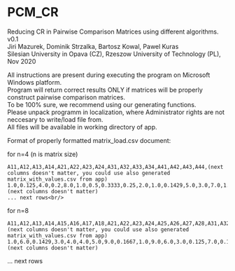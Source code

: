 # PCM_CR 

Reducing CR in Pairwise Comparison Matrices using different algorithms. v0.1<br/>
Jiri Mazurek, Dominik Strzalka, Bartosz Kowal, Pawel Kuras<br/>
Silesian University in Opava (CZ), Rzeszow University of Technology (PL), Nov 2020<br/>

All instructions are present during executing the program on Microsoft Windows platform.<br/>
Program will return correct results ONLY if matrices will be properly construct pairwise comparison matrices.<br/>
To be 100% sure, we recommend using our generating functions.<br/>
Please unpack programm in localization, where Administrator rights are not neccesary to write/load file from.<br/>
All files will be available in working directory of app.<br/>

Format of properly formatted matrix_load.csv document:<br/>

for n=4 (n is matrix size)<br/>
```
A11,A12,A13,A14,A21,A22,A23,A24,A31,A32,A33,A34,A41,A42,A43,A44,(next columns doesn't matter, you could use also generated matrix_with_values.csv from app)
1.0,0.125,4.0,0.2,8.0,1.0,0.5,0.3333,0.25,2.0,1.0,0.1429,5.0,3.0,7.0,1.0,(next columns doesn't matter)
... next rows<br/>
```
for n=8<br/>
```
A11,A12,A13,A14,A15,A16,A17,A18,A21,A22,A23,A24,A25,A26,A27,A28,A31,A32,A33,A34,A35,A36,A37,A38,A41,A42,A43,A44,A45,A46,A47,A48,A51,A52,A53,A54,A55,A56,A57,A58,A61,A62,A63,A64,A65,A66,A67,A68,A71,A72,A73,A74,A75,A76,A77,A78,A81,A82,A83,A84,A85,A86,A87,A88,(next columns doesn't matter, you could use also generated matrix_with_values.csv from app)
1.0,6.0,0.1429,3.0,4.0,4.0,5.0,9.0,0.1667,1.0,9.0,6.0,3.0,0.125,7.0,0.1667,7.0,0.1111,1.0,4.0,5.0,8.0,3.0,0.1111,0.3333,0.1667,0.25,1.0,8.0,9.0,0.1429,1.0,0.25,0.3333,0.2,0.125,1.0,0.2,6.0,4.0,0.25,8.0,0.125,0.1111,5.0,1.0,0.1667,0.2,0.2,0.1429,0.3333,7.0,0.1667,6.0,1.0,0.1111,0.1111,6.0,9.0,1.0,0.25,5.0,9.0,1.0, (next columns doesn't matter)
```
... next rows<br/>



